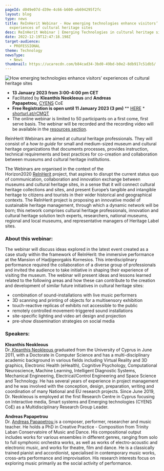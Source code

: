 ```yaml
---
pageId: d049e07d-d39e-4c66-b600-eb694295f2fc
layout: blog
type: news
title: ReInHerit Webinar - How emerging technologies enhance visitors’
  experiences of cultural heritage sites
desc: ReInHerit Webinar | Emerging Technologies in cultural heritage sites
date: 2022-12-19T12:47:18.198Z
target-audience:
  - PROFESSIONAL
theme: Technology
newsType:
  - News
thumbnail: https://ucarecdn.com/b84cad34-3bd0-49bd-b0e2-8db917c51db5/
---
```

![How emerging technologies enhance visitors’ experiences of cultural heritage sites](https://ucarecdn.com/616516f0-7bd7-4913-bc01-669b5690233c/ "How emerging technologies enhance visitors’ experiences of cultural heritage sites")

* **13 January 2023 from 3:00-4:00 pm CET** 
* Facilitated by **Kleanthis Neokleous** and **Andreas Papapetrou,** [CYENS](https://www.cyens.org.cy/en-gb/) CoE
* **Free Registration is open until 11 January 2023 (3 pm)** \*\* [HERE](https://docs.google.com/forms/d/e/1FAIpQLSf5YMs7i1jlNvACm3v7C34JxLinelE6n3WkvLKxt_s_qhcwRQ/viewform) *\
  [shorturl.at/rCMQT](http://shorturl.at/rCMQT)
* The online webinar is limited to 50 participants on a first come, first serve basis. The webinar will be recorded and the recording video will be available in the [resources section](https://reinherit-hub.eu/webinars).

ReinHerit Webinars are aimed at cultural heritage professionals. They will consist of a *how to guide* for small and medium-sized museum and cultural heritage organizations that documents processes, provides instruction, technical requirements and best practices for co-creation and collaboration between museums and cultural heritage institutions.

The Webinars are organised in the context of the  Horizon2020 [ReInHerit](https://www.reinherit.eu) project, that aspires to disrupt the current status quo of communication, collaboration and innovation exchange between museums and cultural heritage sites, in a sense that it will connect cultural heritage collections and sites, and present Europe’s tangible and intangible heritage to citizens and tourists in their wider historical and geographical contexts. The ReInHerit project is proposing an innovative model of sustainable heritage management, through which a dynamic network will be born; this network comprises cultural heritage professionals, innovation and cultural heritage solution tech experts, researchers, national museums, regional and local museums, and representative managers of Heritage Label sites. 

### About this webinar:

The webinar will discuss ideas explored in the latest event created as a case study within the framework of ReInHerit: the immersive performance at the Mansion of Hadjigeorgakis Kornesios. This interdisciplinary performance required the collaboration of a diverse group of professionals and invited the audience to take initiative in shaping their experience of visiting the museum. The webinar will present ideas and lessons learned related to the following areas and how these can contribute to the creation and development of similar future initiatives in cultural heritage sites:

* combination of sound-installations with live music performers
* 3D scanning and printing of objects for a multisensory exhibition
* touch-reactive replicas of exhibits not accessible to the public
* remotely controlled movement-triggered sound installations
* site-specific lighting and video art design and projection
* pre-show dissemination strategies on social media

### Speakers:

**Kleanthis Neokleous** \
Dr.[ Kleanthis Neokleous ](https://www.cyens.org.cy/en-gb/about/people/research-department/multidisciplinary-research-groups/mrg-leaders/kleanthis-neokleous/)graduated from the University of Cyprus in June 2011, with a Doctorate in Computer Science and has a multi-disciplinary academic background in various fields including Virtual Reality and 3D graphics, Electronic Health (eHealth), Cognitive Psychology, Computational Neuroscience, Machine Learning, Intelligent Diagnostic Systems, Mechanical Engineering, Electrical/Control Engineering and Space Science and Technology. He has several years of experience in project management and he was involved with the conception, design, preparation, writing and coordination of many National and EU research projects. Since June 2019, Dr. Neokleous is employed at the first Research Centre in Cyprus focusing on Interactive media, Smart systems and Emerging technologies (CYENS CoE) as a Multidisciplinary Research Group Leader.

**Andreas Papapetrou**\
Dr. [Andreas Papapetrou ](http://www.andreaspapapetrou.com)is a composer, performer, researcher and music teacher. He holds a PhD in Creative Practice - Composition from Trinity Laban Conservatoire of Music and Dance. His compositional output includes works for various ensembles in different genres, ranging from solo to full symphonic orchestra works, as well as works of electro-acoustic and electronic music, and works for theatre, film and dance. He is a classically trained pianist and accordionist, specialised in contemporary music works, cross-arts performance and improvisation. His research interests focus on exploring music primarily as the social activity of performance.